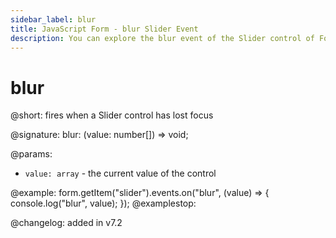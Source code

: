 ```yaml
---
sidebar_label: blur
title: JavaScript Form - blur Slider Event 
description: You can explore the blur event of the Slider control of Form in the documentation of the DHTMLX JavaScript UI library. Browse developer guides and API reference, try out code examples and live demos, and download a free 30-day evaluation version of DHTMLX Suite.
---
```


# blur

@short: fires when a Slider control has lost focus

@signature: blur: (value: number[]) => void;

@params:
- `value: array` - the current value of the control

@example:
form.getItem("slider").events.on("blur", (value) => {
    console.log("blur", value);
});
@examplestop:

@changelog: added in v7.2
